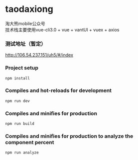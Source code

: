 # taodaxiong
  淘大熊mobile公众号<br>
  技术栈主要使用vue-cli3.0 + vue + vantUI + vuex + axios<br>

### 测试地址（暂定）
http://106.54.237.151/uh5/#/index

### Project setup
```
npm install
```

### Compiles and hot-reloads for development
```
npm run dev
```

### Compiles and minifies for production
```
npm run build
```

### Compiles and minifies for production to analyze the component percent
```
npm run analyze
```
 
